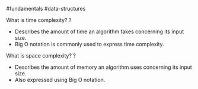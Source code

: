 #fundamentals #data-structures 

What is time complexity?
?
- Describes the amount of time an algorithm takes concerning its input size.
- Big O notation is commonly used to express time complexity.

What is space complexity?
?
- Describes the amount of memory an algorithm uses concerning its input size.
- Also expressed using Big O notation.